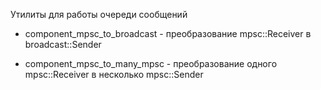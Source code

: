 Утилиты для работы очереди сообщений

- component_mpsc_to_broadcast - преобразование mpsc::Receiver в broadcast::Sender

- component_mpsc_to_many_mpsc - преобразование одного mpsc::Receiver в несколько mpsc::Sender
